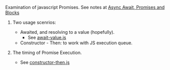 Examination of javascript Promises.
See notes at [Async Await, Promises and Blocks](https://docs.google.com/document/d/1nY_J2S5sIjWBnswwYd251w6zpJ6BIixLt3kXmvu-sQk/edit?usp=sharing) 
1. Two usage scenrios: 
	- Awaited, and resolving to a value (hopefully).
        - See [await-value.js](await-value.js)
	- Constructor - Then: to work with JS execution queue.
    

2. The timing of Promise Execution.
    - See [constructor-then.js](constructor-then.js)
